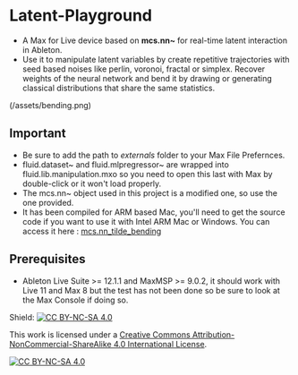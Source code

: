 # Latent-Playground
- A Max for Live device based on **mcs.nn~** for real-time latent interaction in Ableton.
- Use it to manipulate latent variables by create repetitive trajectories with seed based noises like perlin, voronoi, fractal or simplex. Recover weights of the neural network and bend it by drawing or generating classical distributions that share the same statistics.

(/assets/bending.png)  


## Important 
- Be sure to add the path to _externals_ folder to your Max File Prefernces.
- fluid.dataset~ and fluid.mlpregressor~ are wrapped into fluid.lib.manipulation.mxo so you need to open this last with Max by double-click or it won't load properly. 
- The mcs.nn~ object used in this project is a modified one, so use the one provided. 
- It has been compiled for ARM based Mac, you'll need to get the source code if you want to use it with Intel ARM Mac or Windows. You can access it here : [mcs.nn_tilde_bending](https://github.com/LucasBrgt/mcs.nn_tilde_bending_MaxMSP)


## Prerequisites
- Ableton Live Suite >= 12.1.1 and MaxMSP >= 9.0.2, it should work with Live 11 and Max 8 but the test has not been done so be sure to look at the Max Console if doing so. 




Shield: [![CC BY-NC-SA 4.0][cc-by-nc-sa-shield]][cc-by-nc-sa]

This work is licensed under a
[Creative Commons Attribution-NonCommercial-ShareAlike 4.0 International License][cc-by-nc-sa].

[![CC BY-NC-SA 4.0][cc-by-nc-sa-image]][cc-by-nc-sa]

[cc-by-nc-sa]: http://creativecommons.org/licenses/by-nc-sa/4.0/
[cc-by-nc-sa-image]: https://licensebuttons.net/l/by-nc-sa/4.0/88x31.png
[cc-by-nc-sa-shield]: https://img.shields.io/badge/License-CC%20BY--NC--SA%204.0-lightgrey.svg
